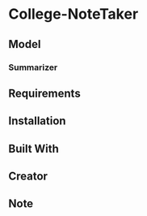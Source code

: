 # College-NoteTaker

## Model

### Summarizer

## Requirements

## Installation

## Built With

## Creator

## Note
